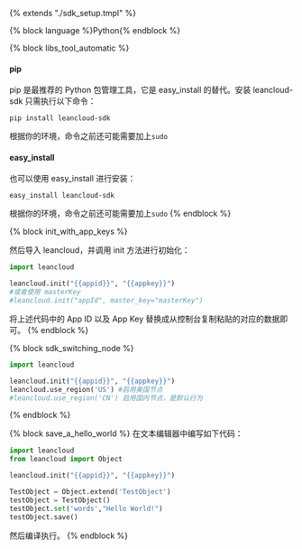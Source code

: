 {% extends "./sdk_setup.tmpl" %}

{% block language %}Python{% endblock %}

{% block libs_tool_automatic %}

#### pip

pip 是最推荐的 Python 包管理工具，它是 easy_install 的替代。安装 leancloud-sdk 只需执行以下命令：
```
pip install leancloud-sdk
```
根据你的环境，命令之前还可能需要加上`sudo`

#### easy_install

也可以使用 easy_install 进行安装：
```
easy_install leancloud-sdk
```
根据你的环境，命令之前还可能需要加上`sudo`
{% endblock %}

{% block init_with_app_keys %}

然后导入 leancloud，并调用 init 方法进行初始化：

```python
import leancloud

leancloud.init("{{appid}}", "{{appkey}}")
#或者使用 masterKey
#leancloud.init("appId", master_key="masterKey")
```
将上述代码中的 App ID 以及 App Key 替换成从控制台复制粘贴的对应的数据即可。
{% endblock %}

{% block sdk_switching_node %}
```python
import leancloud

leancloud.init("{{appid}}", "{{appkey}}")
leancloud.use_region('US') #启用美国节点
#leancloud.use_region('CN') 启用国内节点，是默认行为
```
{% endblock %}

{% block save_a_hello_world %}
在文本编辑器中编写如下代码：

```python
import leancloud
from leancloud import Object

leancloud.init("{{appid}}", "{{appkey}}")

TestObject = Object.extend('TestObject')
testObject = TestObject()
testObject.set('words',"Hello World!")
testObject.save()
```

然后编译执行。
{% endblock %}
